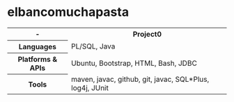 # elbancomuchapasta
<table>
<tr>
<th> - </th>
<th>Project0</th>
</tr>
<tr>
<th>Languages</th>
<td>PL/SQL, Java</td>
</tr>
<tr>
<th>Platforms & APIs</th>
<td>Ubuntu, Bootstrap, HTML, Bash, JDBC</td>
</tr>
<tr>
<th>Tools</th>
<td>maven, javac, github, git, javac, SQL*Plus, log4j, JUnit</td>
</tr>
</table>
